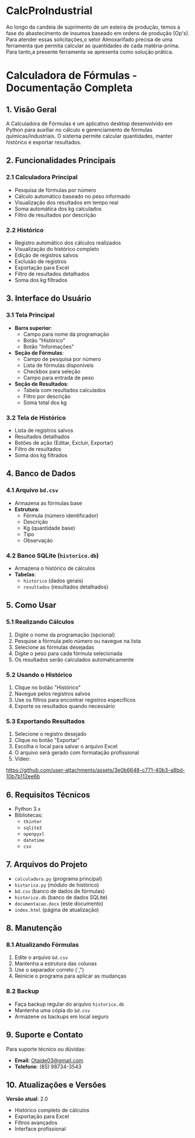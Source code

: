 # CalcProIndustrial
Ao longo da candeia de suprimento de um esteira de produção, temos a fase do abastecimento de insumos baseado em ordens de produção (Op's). Para atender essas solicitações,o setor Almoxarifado precisa de uma ferramenta que permita calcular as quantidades de cada matéria-prima. Para tanto,a presente ferramenta se apresenta  como solução prática.

# Calculadora de Fórmulas - Documentação Completa

## 1. Visão Geral
A Calculadora de Fórmulas é um aplicativo desktop desenvolvido em Python para auxiliar no cálculo e gerenciamento de fórmulas químicas/industriais. O sistema permite calcular quantidades, manter histórico e exportar resultados.

## 2. Funcionalidades Principais

### 2.1 Calculadora Principal
- Pesquisa de fórmulas por número
- Cálculo automático baseado no peso informado
- Visualização dos resultados em tempo real
- Soma automática dos kg calculados
- Filtro de resultados por descrição

### 2.2 Histórico
- Registro automático dos cálculos realizados
- Visualização do histórico completo
- Edição de registros salvos
- Exclusão de registros
- Exportação para Excel
- Filtro de resultados detalhados
- Soma dos kg filtrados

## 3. Interface do Usuário

### 3.1 Tela Principal
- **Barra superior**:
  - Campo para nome da programação
  - Botão "Histórico"
  - Botão "Informações"
- **Seção de Fórmulas**:
  - Campo de pesquisa por número
  - Lista de fórmulas disponíveis
  - Checkbox para seleção
  - Campo para entrada de peso
- **Seção de Resultados**:
  - Tabela com resultados calculados
  - Filtro por descrição
  - Soma total dos kg

### 3.2 Tela de Histórico
- Lista de registros salvos
- Resultados detalhados
- Botões de ação (Editar, Excluir, Exportar)
- Filtro de resultados
- Soma dos kg filtrados

## 4. Banco de Dados

### 4.1 Arquivo `bd.csv`
- Armazena as fórmulas base
- **Estrutura**:
  - Fórmula (número identificador)
  - Descrição
  - Kg (quantidade base)
  - Tipo
  - Observação

### 4.2 Banco SQLite (`historico.db`)
- Armazena o histórico de cálculos
- **Tabelas**:
  - `historico` (dados gerais)
  - `resultados` (resultados detalhados)

## 5. Como Usar

### 5.1 Realizando Cálculos
1. Digite o nome da programação (opcional)
2. Pesquise a fórmula pelo número ou navegue na lista
3. Selecione as fórmulas desejadas
4. Digite o peso para cada fórmula selecionada
5. Os resultados serão calculados automaticamente

### 5.2 Usando o Histórico
1. Clique no botão "Histórico"
2. Navegue pelos registros salvos
3. Use os filtros para encontrar registros específicos
4. Exporte os resultados quando necessário

### 5.3 Exportando Resultados
1. Selecione o registro desejado
2. Clique no botão "Exportar"
3. Escolha o local para salvar o arquivo Excel
4. O arquivo será gerado com formatação profissional
5. Vídeo:

https://github.com/user-attachments/assets/3e0b6648-c771-40b3-a8bd-10b7b112ee6b


     

## 6. Requisitos Técnicos
- Python 3.x
- Bibliotecas:
  - `tkinter`
  - `sqlite3`
  - `openpyxl`
  - `datetime`
  - `csv`

## 7. Arquivos do Projeto
- `calculadora.py` (programa principal)
- `historico.py` (módulo de histórico)
- `bd.csv` (banco de dados de fórmulas)
- `historico.db` (banco de dados SQLite)
- `documentacao.docx` (este documento)
- `index.html` (página de atualização)

## 8. Manutenção

### 8.1 Atualizando Fórmulas
1. Edite o arquivo `bd.csv`
2. Mantenha a estrutura das colunas
3. Use o separador correto (`,")
4. Reinicie o programa para aplicar as mudanças

### 8.2 Backup
- Faça backup regular do arquivo `historico.db`
- Mantenha uma cópia do `bd.csv`
- Armazene os backups em local seguro

## 9. Suporte e Contato
Para suporte técnico ou dúvidas:
- **Email**: Otaide03@gmail.com
- **Telefone**: (85) 98734-3543

## 10. Atualizações e Versões
**Versão atual**: 2.0
- Histórico completo de cálculos
- Exportação para Excel
- Filtros avançados
- Interface profissional
